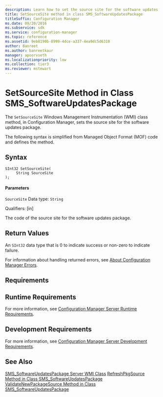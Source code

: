 ```yaml
---
description: Learn how to set the source site for the software updates package using SetSourceSite class method.
title: SetSourceSite method in class SMS_SoftwareUpdatesPackage
titleSuffix: Configuration Manager
ms.date: 09/20/2016
ms.subservice: sdk
ms.service: configuration-manager
ms.topic: reference
ms.assetid: 9eb8190b-8999-4dce-a337-4ea9dc5d6310
author: Banreet
ms.author: banreetkaur
manager: apoorvseth
ms.localizationpriority: low
ms.collection: tier3
ms.reviewer: mstewart
---
```

# SetSourceSite Method in Class SMS_SoftwareUpdatesPackage
The `SetSourceSite` Windows Management Instrumentation (WMI) class method, in Configuration Manager, sets the source site for the software updates package.

 The following syntax is simplified from Managed Object Format (MOF) code and defines the method.

## Syntax

```
SInt32 SetSourceSite(
     String SourceSite
);
```

#### Parameters
 `SourceSite`
 Data type: `String`

 Qualifiers: [in]

 The code of the source site for the software updates package.

## Return Values
 An `SInt32` data type that is 0 to indicate success or non-zero to indicate failure.

 For information about handling returned errors, see [About Configuration Manager Errors](../../../develop/core/understand/about-configuration-manager-errors.md).

## Requirements

## Runtime Requirements
 For more information, see [Configuration Manager Server Runtime Requirements](../../../develop/core/reqs/server-runtime-requirements.md).

## Development Requirements
 For more information, see [Configuration Manager Server Development Requirements](../../../develop/core/reqs/server-development-requirements.md).

## See Also
 [SMS_SoftwareUpdatesPackage Server WMI Class](../../../develop/reference/sum/sms_softwareupdatespackage-server-wmi-class.md)
 [RefreshPkgSource Method in Class SMS_SoftwareUpdatesPackage](../../../develop/reference/sum/refreshpkgsource-method-in-class-sms_softwareupdatespackage.md)
 [ValidateNewPackageSource Method in Class SMS_SoftwareUpdatesPackage](../../../develop/reference/sum/validatenewpackagesource-method-in-class-sms_softwareupdatespackage.md)
